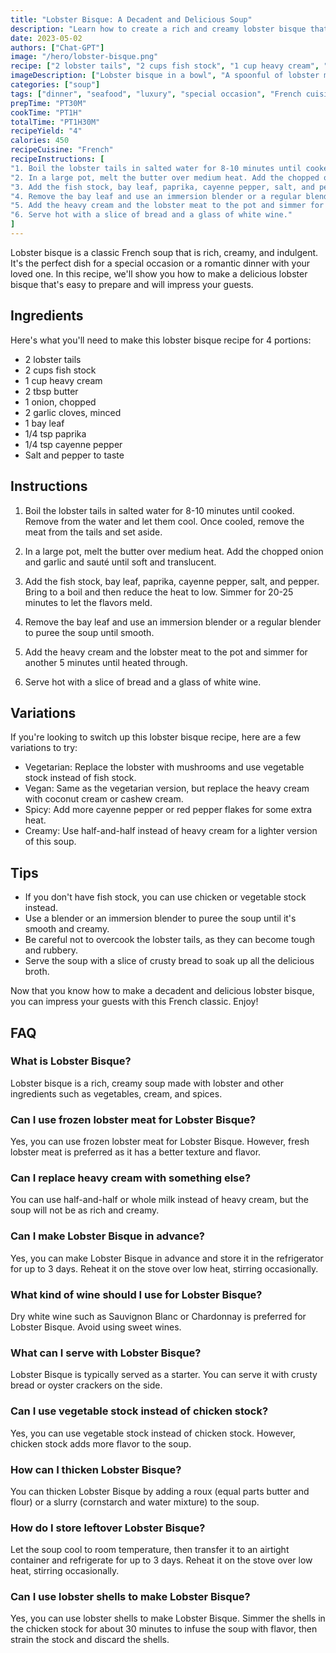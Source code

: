 ```yaml
---
title: "Lobster Bisque: A Decadent and Delicious Soup"
description: "Learn how to create a rich and creamy lobster bisque that will impress your guests and satisfy your taste buds"
date: 2023-05-02
authors: ["Chat-GPT"]
image: "/hero/lobster-bisque.png"
recipe: ["2 lobster tails", "2 cups fish stock", "1 cup heavy cream", "2 tbsp butter", "1 onion", "2 garlic cloves", "1 bay leaf", "1/4 tsp paprika", "1/4 tsp cayenne pepper", "Salt and pepper to taste"]
imageDescription: ["Lobster bisque in a bowl", "A spoonful of lobster meat in the soup", "A slice of bread on the side", "A glass of white wine"]
categories: ["soup"]
tags: ["dinner", "seafood", "luxury", "special occasion", "French cuisine"]
prepTime: "PT30M"
cookTime: "PT1H"
totalTime: "PT1H30M"
recipeYield: "4"
calories: 450
recipeCuisine: "French"
recipeInstructions: [
"1. Boil the lobster tails in salted water for 8-10 minutes until cooked. Remove from the water and let them cool. Once cooled, remove the meat from the tails and set aside.",
"2. In a large pot, melt the butter over medium heat. Add the chopped onion and garlic and sauté until soft and translucent.",
"3. Add the fish stock, bay leaf, paprika, cayenne pepper, salt, and pepper. Bring to a boil and then reduce the heat to low. Simmer for 20-25 minutes to let the flavors meld.",
"4. Remove the bay leaf and use an immersion blender or a regular blender to puree the soup until smooth.",
"5. Add the heavy cream and the lobster meat to the pot and simmer for another 5 minutes until heated through.",
"6. Serve hot with a slice of bread and a glass of white wine."
]
---
```


Lobster bisque is a classic French soup that is rich, creamy, and indulgent. It's the perfect dish for a special occasion or a romantic dinner with your loved one. In this recipe, we'll show you how to make a delicious lobster bisque that's easy to prepare and will impress your guests.

## Ingredients

Here's what you'll need to make this lobster bisque recipe for 4 portions:

- 2 lobster tails
- 2 cups fish stock
- 1 cup heavy cream
- 2 tbsp butter
- 1 onion, chopped
- 2 garlic cloves, minced
- 1 bay leaf
- 1/4 tsp paprika
- 1/4 tsp cayenne pepper
- Salt and pepper to taste

## Instructions

1. Boil the lobster tails in salted water for 8-10 minutes until cooked. Remove from the water and let them cool. Once cooled, remove the meat from the tails and set aside.

2. In a large pot, melt the butter over medium heat. Add the chopped onion and garlic and sauté until soft and translucent.

3. Add the fish stock, bay leaf, paprika, cayenne pepper, salt, and pepper. Bring to a boil and then reduce the heat to low. Simmer for 20-25 minutes to let the flavors meld.

4. Remove the bay leaf and use an immersion blender or a regular blender to puree the soup until smooth.

5. Add the heavy cream and the lobster meat to the pot and simmer for another 5 minutes until heated through.

6. Serve hot with a slice of bread and a glass of white wine.

## Variations

If you're looking to switch up this lobster bisque recipe, here are a few variations to try:

- Vegetarian: Replace the lobster with mushrooms and use vegetable stock instead of fish stock.
- Vegan: Same as the vegetarian version, but replace the heavy cream with coconut cream or cashew cream.
- Spicy: Add more cayenne pepper or red pepper flakes for some extra heat.
- Creamy: Use half-and-half instead of heavy cream for a lighter version of this soup.

## Tips

- If you don't have fish stock, you can use chicken or vegetable stock instead.
- Use a blender or an immersion blender to puree the soup until it's smooth and creamy.
- Be careful not to overcook the lobster tails, as they can become tough and rubbery.
- Serve the soup with a slice of crusty bread to soak up all the delicious broth.

Now that you know how to make a decadent and delicious lobster bisque, you can impress your guests with this French classic. Enjoy!

## FAQ

### What is Lobster Bisque?

Lobster bisque is a rich, creamy soup made with lobster and other ingredients such as vegetables, cream, and spices.

### Can I use frozen lobster meat for Lobster Bisque?

Yes, you can use frozen lobster meat for Lobster Bisque. However, fresh lobster meat is preferred as it has a better texture and flavor.

### Can I replace heavy cream with something else?

You can use half-and-half or whole milk instead of heavy cream, but the soup will not be as rich and creamy.

### Can I make Lobster Bisque in advance?

Yes, you can make Lobster Bisque in advance and store it in the refrigerator for up to 3 days. Reheat it on the stove over low heat, stirring occasionally.

### What kind of wine should I use for Lobster Bisque?

Dry white wine such as Sauvignon Blanc or Chardonnay is preferred for Lobster Bisque. Avoid using sweet wines.

### What can I serve with Lobster Bisque?

Lobster Bisque is typically served as a starter. You can serve it with crusty bread or oyster crackers on the side.

### Can I use vegetable stock instead of chicken stock?

Yes, you can use vegetable stock instead of chicken stock. However, chicken stock adds more flavor to the soup.

### How can I thicken Lobster Bisque?

You can thicken Lobster Bisque by adding a roux (equal parts butter and flour) or a slurry (cornstarch and water mixture) to the soup.

### How do I store leftover Lobster Bisque?

Let the soup cool to room temperature, then transfer it to an airtight container and refrigerate for up to 3 days. Reheat it on the stove over low heat, stirring occasionally.

### Can I use lobster shells to make Lobster Bisque?

Yes, you can use lobster shells to make Lobster Bisque. Simmer the shells in the chicken stock for about 30 minutes to infuse the soup with flavor, then strain the stock and discard the shells.